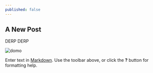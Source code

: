 ```yaml
---
published: false
---
```


## A New Post

DERP DERP

![domo](http://img2.timeinc.net/people/i/2009/cbb/blog/090309/reviews/domo.jpg)

Enter text in [Markdown](http://daringfireball.net/projects/markdown/). Use the toolbar above, or click the **?** button for formatting help.
